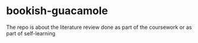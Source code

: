 # bookish-guacamole
The repo is about the literature review done as part of the coursework or as part of self-learning
